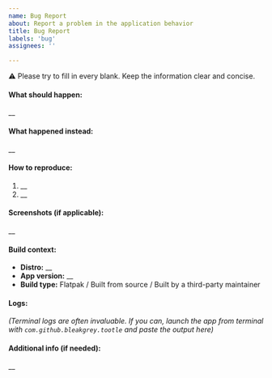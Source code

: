 ```yaml
---
name: Bug Report
about: Report a problem in the application behavior
title: Bug Report
labels: 'bug'
assignees: ''

---
```


⚠️ Please try to fill in every blank. Keep the information clear and concise.

#### What should happen:
__


#### What happened instead:
__


#### How to reproduce:
1. __
2. __


#### Screenshots (if applicable):
__

#### Build context:
 - **Distro:** __
 - **App version:** __
 - **Build type:** Flatpak / Built from source / Built by a third-party maintainer

#### Logs:
*(Terminal logs are often invaluable. If you can, launch the app from terminal with `com.github.bleakgrey.tootle` and paste the output here)*

#### Additional info (if needed):
__
